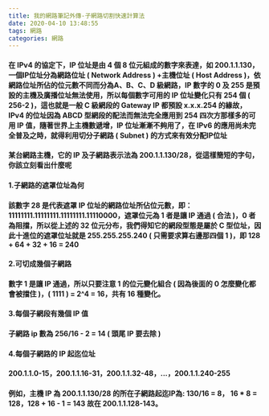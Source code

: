 ```yaml
---
title: 我的網路筆記外傳-子網路切割快速計算法
date: 2020-04-10 13:48:55
tags: 網路
categories: 網路
---
```


#### 在 IPv4 的協定下，IP 位址是由 4 個 8 位元組成的數字來表達，如 200.1.1.130，一個IP位址分為網路位址 ( Network Address ) +主機位址 ( Host Address )，依網路位址所佔的位元數不同而分為A、B、C、D 級網路，IP 數字的 0 及 255 是預設的主機及廣播位址無法使用，所以每個數字可用的 IP 位址變化只有 254 個 ( 256-2 )，這也就是一般 C 級網段的 Gateway IP 都預設 x.x.x.254 的緣故，IPv4 的位址因為 ABCD 型網段的配法而無法完全應用到 254 四次方那樣多的可用 IP 值，隨著世界上主機數遞增，IP 位址漸漸不夠用了，在 IPv6 的應用尚未完全普及之時，就得利用切分子網路 ( Subnet ) 的方式來有效分配IP位址

<!-- more -->

#### 某台網路主機，它的 IP 及子網路表示法為 200.1.1.130/28，從這樣簡短的字句，你該立刻看出什麼呢

#### 1.子網路的遮罩位址為何
#### 該數字 28 是代表遮罩 IP 位址的網路位址所佔位元數，即：11111111.11111111.11111111.11110000，遮罩位元為 1 者是讓 IP 通過 ( 合法 )，0 者為阻擋，所以從上述的 32 位元分布，我們得知它的網段型態是屬於 C 型位址，因此十進位的遮罩位址就是 255.255.255.240 ( 只需要求算右邊那四個 1 )，即 128 + 64 + 32 + 16 = 240

#### 2.可切成幾個子網路
#### 數字 1 是讓 IP 通過，所以只要注意 1 的位元變化組合 ( 因為後面的 0 怎麼變化都會被擋住 )，( 1111 ) = 2^4 = 16，共有 16 種變化。

#### 3.每個子網段有幾個 IP 值
#### 子網路 ip 數為 256/16 - 2 = 14 ( 頭尾 IP 要去除 )

#### 4.每個子網路的 IP 起迄位址
#### 200.1.1.0-15，200.1.1.16-31，200.1.1.32-48，...，200.1.1.240-255
#### 例如，主機 IP 為 200.1.1.130/28 的所在子網路起迄IP為: 130/16 = 8， 16 * 8 = 128，128 + 16 - 1 = 143 故在 200.1.1.128-143。
